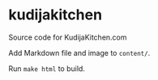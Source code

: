 # kudijakitchen
Source code for KudijaKitchen.com


Add Markdown file and image to `content/`.

Run `make html` to build.